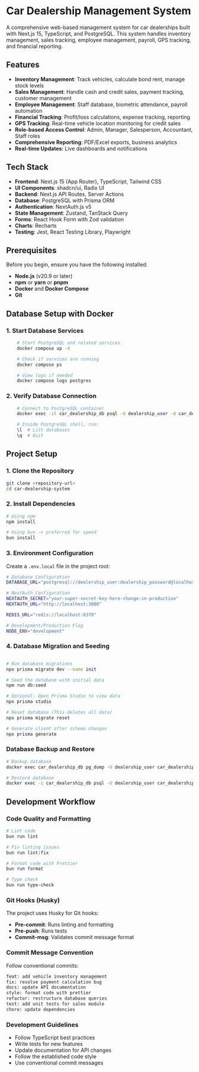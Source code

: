 # Car Dealership Management System

A comprehensive web-based management system for car dealerships built with Next.js 15, TypeScript, and PostgreSQL. This system handles inventory management, sales tracking, employee management, payroll, GPS tracking, and financial reporting.

## Features

- **Inventory Management**: Track vehicles, calculate bond rent, manage stock levels
- **Sales Management**: Handle cash and credit sales, payment tracking, customer management
- **Employee Management**: Staff database, biometric attendance, payroll automation
- **Financial Tracking**: Profit/loss calculations, expense tracking, reporting
- **GPS Tracking**: Real-time vehicle location monitoring for credit sales
- **Role-based Access Control**: Admin, Manager, Salesperson, Accountant, Staff roles
- **Comprehensive Reporting**: PDF/Excel exports, business analytics
- **Real-time Updates**: Live dashboards and notifications

## Tech Stack

- **Frontend**: Next.js 15 (App Router), TypeScript, Tailwind CSS
- **UI Components**: shadcn/ui, Radix UI
- **Backend**: Next.js API Routes, Server Actions
- **Database**: PostgreSQL with Prisma ORM
- **Authentication**: NextAuth.js v5
- **State Management**: Zustand, TanStack Query
- **Forms**: React Hook Form with Zod validation
- **Charts**: Recharts
- **Testing**: Jest, React Testing Library, Playwright

## Prerequisites

Before you begin, ensure you have the following installed:

- **Node.js** (v20.9 or later)
- **npm** or **yarn** or **pnpm**
- **Docker** and **Docker Compose**
- **Git**

## Database Setup with Docker

### 1. Start Database Services

```bash
    # Start PostgreSQL and related services
    docker compose up -d

    # Check if services are running
    docker compose ps

    # View logs if needed
    docker compose logs postgres
```

### 2. Verify Database Connection

```bash
    # Connect to PostgreSQL container
    docker exec -it car_dealership_db psql -U dealership_user -d car_dealership_db

    # Inside PostgreSQL shell, run:
    \l  # List databases
    \q  # Quit
```

## Project Setup

### 1. Clone the Repository

```bash
git clone <repository-url>
cd car-dealership-system
```

### 2. Install Dependencies

```bash
# Using npm
npm install

# Using bun -> preferred for speed
bun install

```

### 3. Environment Configuration

Create a `.env.local` file in the project root:

```bash
# Database Configuration
DATABASE_URL="postgresql://dealership_user:dealership_password@localhost:5432/car_dealership_db"

# NextAuth Configuration
NEXTAUTH_SECRET="your-super-secret-key-here-change-in-production"
NEXTAUTH_URL="http://localhost:3000"

REDIS_URL="redis://localhost:6379"

# Development/Production Flag
NODE_ENV="development"
```

### 4. Database Migration and Seeding

```bash

# Run database migrations
npx prisma migrate dev --name init

# Seed the database with initial data
npm run db:seed

# Optional: Open Prisma Studio to view data
npx prisma studio

# Reset database (This deletes all data)
npx prisma migrate reset

# Generate client after schema changes
npx prisma generate
```

### Database Backup and Restore

```bash
# Backup database
docker exec car_dealership_db pg_dump -U dealership_user car_dealership_db > backup.sql

# Restore database
docker exec -i car_dealership_db psql -U dealership_user car_dealership_db < backup.sql
```

## Development Workflow

### Code Quality and Formatting

```bash
# Lint code
bun run lint

# Fix linting issues
bun run lint:fix

# Format code with Prettier
bun run format

# Type check
bun run type-check
```

### Git Hooks (Husky)

The project uses Husky for Git hooks:

- **Pre-commit**: Runs linting and formatting
- **Pre-push**: Runs tests
- **Commit-msg**: Validates commit message format

### Commit Message Convention

Follow conventional commits:

```bash
feat: add vehicle inventory management
fix: resolve payment calculation bug
docs: update API documentation
style: format code with prettier
refactor: restructure database queries
test: add unit tests for sales module
chore: update dependencies
```

### Development Guidelines

- Follow TypeScript best practices
- Write tests for new features
- Update documentation for API changes
- Follow the established code style
- Use conventional commit messages
